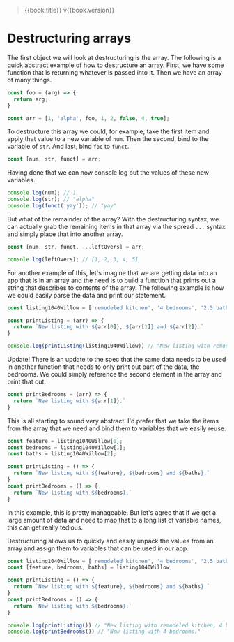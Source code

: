 > {{book.title}} v{{book.version}}

# Destructuring arrays

The first object we will look at destructuring is the array. The following is a quick abstract example of how to destructure an array. First, we have some function that is returning whatever is passed into it. Then we have an array of many things.

```js
const foo = (arg) => {
  return arg;
}

const arr = [1, 'alpha', foo, 1, 2, false, 4, true];
```

To destructure this array we could, for example, take the first item and apply that value to a new variable of `num`. Then the second, bind to the variable of `str`. And last, bind `foo` to `funct`.

```js
const [num, str, funct] = arr;
```

Having done that we can now console log out the values of these new variables.

```js
console.log(num); // 1
console.log(str); // "alpha"
console.log(funct('yay')); // "yay"
```

But what of the remainder of the array? With the destructuring syntax, we can actually grab the remaining items in that array via the spread `...` syntax and simply place that into another array.

```js
const [num, str, funct, ...leftOvers] = arr;

console.log(leftOvers); // [1, 2, 3, 4, 5]
```

For another example of this, let's imagine that we are getting data into an app that is in an array and the need is to build a function that prints out a string that describes to contents of the array. The following example is how we could easily parse the data and print our statement.

```js
const listing1040Willow = ['remodeled kitchen', '4 bedrooms', '2.5 baths'];

const printListing = (arr) => {
  return `New listing with ${arr[0]}, ${arr[1]} and ${arr[2]}.`
}

console.log(printListing(listing1040Willow)) // "New listing with remodeled kitchen, 4 bedrooms and 2.5 baths."
```

Update! There is an update to the spec that the same data needs to be used in another function that needs to only print out part of the data, the bedrooms. We could simply reference the second element in the array and print that out.

```js
const printBedrooms = (arr) => {
  return `New listing with ${arr[1]}.`
}
```

This is all starting to sound very abstract. I'd prefer that we take the items from the array that we need and bind them to variables that we easily reuse.

```js
const feature = listing1040Willow[0];
const bedrooms = listing1040Willow[1];
const baths = listing1040Willow[2];

const printListing = () => {
  return `New listing with ${feature}, ${bedrooms} and ${baths}.`
}
const printBedrooms = () => {
  return `New listing with ${bedrooms}.`
}
```

In this example, this is pretty manageable. But let's agree that if we get a large amount of data and need to map that to a long list of variable names, this can get really tedious.

Destructuring allows us to quickly and easily unpack the values from an array and assign them to variables that can be used in our app.

```js
const listing1040Willow = ['remodeled kitchen', '4 bedrooms', '2.5 baths'];
const [feature, bedrooms, baths] = listing1040Willow;

const printListing = () => {
  return `New listing with ${feature}, ${bedrooms} and ${baths}.`
}
const printBedrooms = () => {
  return `New listing with ${bedrooms}.`
}

console.log(printListing()) // "New listing with remodeled kitchen, 4 bedrooms and 2.5 baths."
console.log(printBedrooms()) // "New listing with 4 bedrooms."
```
